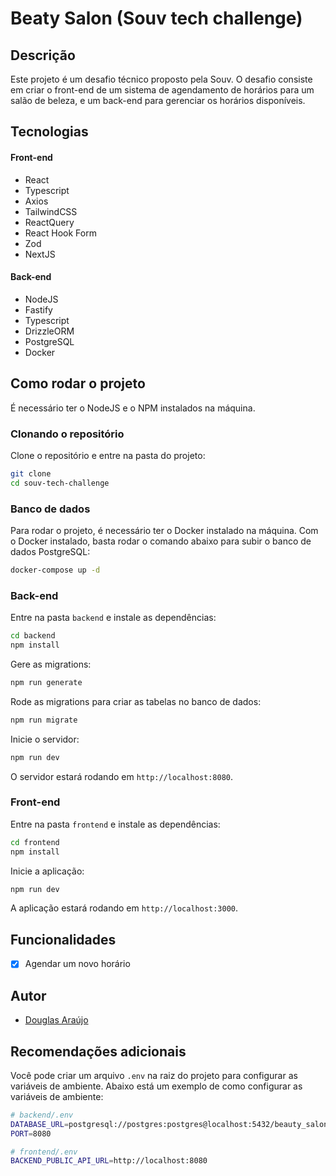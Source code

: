 # Beaty Salon (Souv tech challenge)

## Descrição

Este projeto é um desafio técnico proposto pela Souv. O desafio consiste em criar o front-end de um sistema de agendamento de horários para um salão de beleza, e um back-end para gerenciar os horários disponíveis.

## Tecnologias

#### Front-end
- React
- Typescript
- Axios
- TailwindCSS
- ReactQuery
- React Hook Form
- Zod
- NextJS

#### Back-end
- NodeJS
- Fastify
- Typescript
- DrizzleORM
- PostgreSQL
- Docker

## Como rodar o projeto

É necessário ter o NodeJS e o NPM instalados na máquina.

### Clonando o repositório

Clone o repositório e entre na pasta do projeto:

```bash
git clone
cd souv-tech-challenge
```

### Banco de dados

Para rodar o projeto, é necessário ter o Docker instalado na máquina. Com o Docker instalado, basta rodar o comando abaixo para subir o banco de dados PostgreSQL:

```bash
docker-compose up -d
```

### Back-end

Entre na pasta `backend` e instale as dependências:

```bash
cd backend
npm install
```

Gere as migrations:

```bash
npm run generate
```

Rode as migrations para criar as tabelas no banco de dados:

```bash
npm run migrate
```

Inicie o servidor:

```bash
npm run dev
```
O servidor estará rodando em `http://localhost:8080`.

### Front-end

Entre na pasta `frontend` e instale as dependências:

```bash
cd frontend
npm install
```

Inicie a aplicação:

```bash
npm run dev
```

A aplicação estará rodando em `http://localhost:3000`.

## Funcionalidades

- [x] Agendar um novo horário


## Autor

- [Douglas Araújo](https://www.linkedin.com/in/douglascparaujo/)


## Recomendações adicionais

Você pode criar um arquivo `.env` na raiz do projeto para configurar as variáveis de ambiente. Abaixo está um exemplo de como configurar as variáveis de ambiente:

```bash
# backend/.env
DATABASE_URL=postgresql://postgres:postgres@localhost:5432/beauty_salon
PORT=8080
```

```bash
# frontend/.env
BACKEND_PUBLIC_API_URL=http://localhost:8080
```


